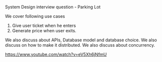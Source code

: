 System Design interview question  -  Parking Lot

We cover following use cases
1. Give user ticket when he enters 
2. Generate price when user exits.

We also discuss about APIs, Database model and database choice. We also discuss on how to make it distributed. We also discuss about concurrency.

https://www.youtube.com/watch?v=eV5Xh6jNfmU


